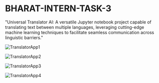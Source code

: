 # BHARAT-INTERN-TASK-3

"Universal Translator AI: A versatile Jupyter notebook project capable of translating text between multiple languages, leveraging cutting-edge machine learning techniques to facilitate seamless communication across linguistic barriers."


![TranslatorApp1](https://github.com/thekirankumarv/BHARAT-INTERN-TASK-3/assets/98585389/426e7f75-35ad-46d3-b451-fbe868b72cb0)

![TranslatorApp2](https://github.com/thekirankumarv/BHARAT-INTERN-TASK-3/assets/98585389/049db0a4-27d8-48b4-9374-15694ecfcd1c)

![TranslatorApp3](https://github.com/thekirankumarv/BHARAT-INTERN-TASK-3/assets/98585389/97ea3fe2-36cb-4761-9fd1-d1f792cef3b5)

![TranslatorApp4](https://github.com/thekirankumarv/BHARAT-INTERN-TASK-3/assets/98585389/177450ff-f575-48fa-bf5d-d6e8a1f40f83)
